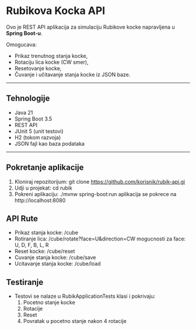 # Rubikova Kocka API

Ovo je REST API aplikacija za simulaciju Rubikove kocke napravljena u **Spring Boot-u**.

Omogucava:
- Prikaz trenutnog stanja kocke,
- Rotaciju lica kocke (CW smer),
- Resetovanje kocke,
- Čuvanje i učitavanje stanja kocke iz JSON baze.

---

##  Tehnologije
- Java 21
- Spring Boot 3.5
- REST API
- JUnit 5 (unit testovi)
- H2 (tokom razvoja)
- JSON fajl kao baza podataka

---

##  Pokretanje aplikacije

1. Kloniraj repozitorijum:
  git clone https://github.com/korisnik/rubik-api.gi
2. Udji u projekat:
  cd rubik
3. Pokreni aplikaciju:
   ./mvnw spring-boot:run
aplikacija se pokrece na http://localhost:8080

##  API Rute

- Prikaz stanja kocke:
  /cube
- Rotiranje lica:
  /cube/rotate?face=U&direction=CW
  mogucnosti za face: U, D, F, B, L, R
- Reset kocke:
  /cube/reset
- Cuvanje stanja kocke:
  /cube/save
- Ucitavanje stanja kocke:
  /cube/load

##  Testiranje

- Testovi se nalaze u RubikApplicationTests klasi i pokrivaju:
  1. Pocetno stanje kocke
  2. Rotacije
  3. Reset
  4. Povratak u pocetno stanje nakon 4 rotacije
  
